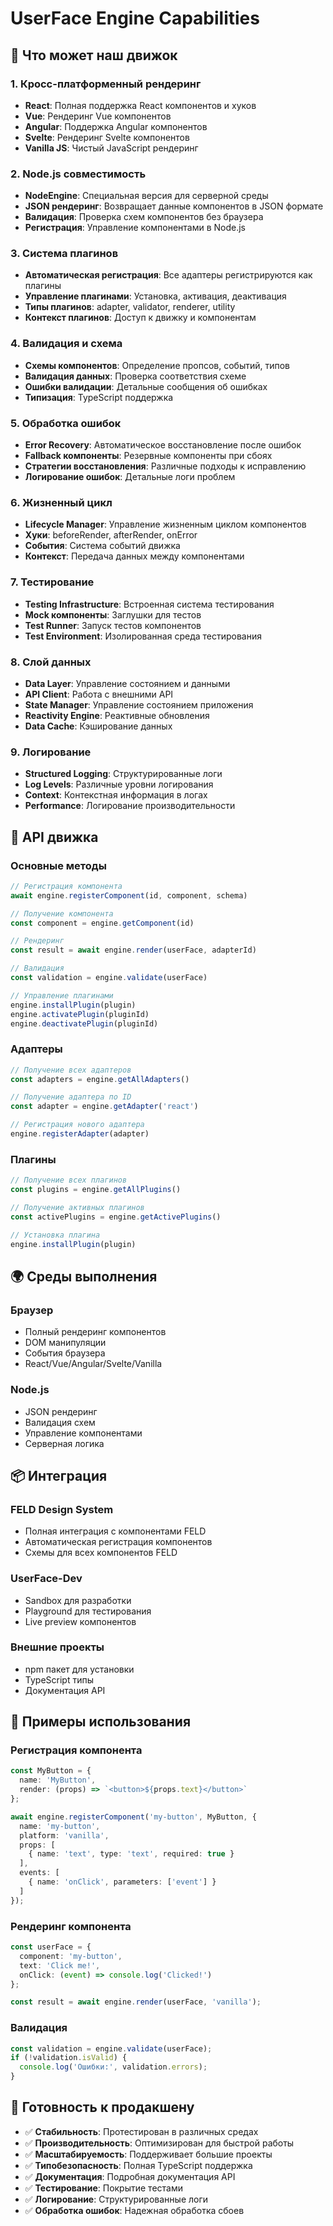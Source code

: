 # UserFace Engine Capabilities

## 🚀 Что может наш движок

### **1. Кросс-платформенный рендеринг**
- **React**: Полная поддержка React компонентов и хуков
- **Vue**: Рендеринг Vue компонентов
- **Angular**: Поддержка Angular компонентов
- **Svelte**: Рендеринг Svelte компонентов
- **Vanilla JS**: Чистый JavaScript рендеринг

### **2. Node.js совместимость**
- **NodeEngine**: Специальная версия для серверной среды
- **JSON рендеринг**: Возвращает данные компонентов в JSON формате
- **Валидация**: Проверка схем компонентов без браузера
- **Регистрация**: Управление компонентами в Node.js

### **3. Система плагинов**
- **Автоматическая регистрация**: Все адаптеры регистрируются как плагины
- **Управление плагинами**: Установка, активация, деактивация
- **Типы плагинов**: adapter, validator, renderer, utility
- **Контекст плагинов**: Доступ к движку и компонентам

### **4. Валидация и схема**
- **Схемы компонентов**: Определение пропсов, событий, типов
- **Валидация данных**: Проверка соответствия схеме
- **Ошибки валидации**: Детальные сообщения об ошибках
- **Типизация**: TypeScript поддержка

### **5. Обработка ошибок**
- **Error Recovery**: Автоматическое восстановление после ошибок
- **Fallback компоненты**: Резервные компоненты при сбоях
- **Стратегии восстановления**: Различные подходы к исправлению
- **Логирование ошибок**: Детальные логи проблем

### **6. Жизненный цикл**
- **Lifecycle Manager**: Управление жизненным циклом компонентов
- **Хуки**: beforeRender, afterRender, onError
- **События**: Система событий движка
- **Контекст**: Передача данных между компонентами

### **7. Тестирование**
- **Testing Infrastructure**: Встроенная система тестирования
- **Mock компоненты**: Заглушки для тестов
- **Test Runner**: Запуск тестов компонентов
- **Test Environment**: Изолированная среда тестирования

### **8. Слой данных**
- **Data Layer**: Управление состоянием и данными
- **API Client**: Работа с внешними API
- **State Manager**: Управление состоянием приложения
- **Reactivity Engine**: Реактивные обновления
- **Data Cache**: Кэширование данных

### **9. Логирование**
- **Structured Logging**: Структурированные логи
- **Log Levels**: Различные уровни логирования
- **Context**: Контекстная информация в логах
- **Performance**: Логирование производительности

## 🔧 API движка

### **Основные методы**
```typescript
// Регистрация компонента
await engine.registerComponent(id, component, schema)

// Получение компонента
const component = engine.getComponent(id)

// Рендеринг
const result = await engine.render(userFace, adapterId)

// Валидация
const validation = engine.validate(userFace)

// Управление плагинами
engine.installPlugin(plugin)
engine.activatePlugin(pluginId)
engine.deactivatePlugin(pluginId)
```

### **Адаптеры**
```typescript
// Получение всех адаптеров
const adapters = engine.getAllAdapters()

// Получение адаптера по ID
const adapter = engine.getAdapter('react')

// Регистрация нового адаптера
engine.registerAdapter(adapter)
```

### **Плагины**
```typescript
// Получение всех плагинов
const plugins = engine.getAllPlugins()

// Получение активных плагинов
const activePlugins = engine.getActivePlugins()

// Установка плагина
engine.installPlugin(plugin)
```

## 🌍 Среды выполнения

### **Браузер**
- Полный рендеринг компонентов
- DOM манипуляции
- События браузера
- React/Vue/Angular/Svelte/Vanilla

### **Node.js**
- JSON рендеринг
- Валидация схем
- Управление компонентами
- Серверная логика

## 📦 Интеграция

### **FELD Design System**
- Полная интеграция с компонентами FELD
- Автоматическая регистрация компонентов
- Схемы для всех компонентов FELD

### **UserFace-Dev**
- Sandbox для разработки
- Playground для тестирования
- Live preview компонентов

### **Внешние проекты**
- npm пакет для установки
- TypeScript типы
- Документация API

## 🎯 Примеры использования

### **Регистрация компонента**
```typescript
const MyButton = {
  name: 'MyButton',
  render: (props) => `<button>${props.text}</button>`
};

await engine.registerComponent('my-button', MyButton, {
  name: 'my-button',
  platform: 'vanilla',
  props: [
    { name: 'text', type: 'text', required: true }
  ],
  events: [
    { name: 'onClick', parameters: ['event'] }
  ]
});
```

### **Рендеринг компонента**
```typescript
const userFace = {
  component: 'my-button',
  text: 'Click me!',
  onClick: (event) => console.log('Clicked!')
};

const result = await engine.render(userFace, 'vanilla');
```

### **Валидация**
```typescript
const validation = engine.validate(userFace);
if (!validation.isValid) {
  console.log('Ошибки:', validation.errors);
}
```

## 🚀 Готовность к продакшену

- ✅ **Стабильность**: Протестирован в различных средах
- ✅ **Производительность**: Оптимизирован для быстрой работы
- ✅ **Масштабируемость**: Поддерживает большие проекты
- ✅ **Типобезопасность**: Полная TypeScript поддержка
- ✅ **Документация**: Подробная документация API
- ✅ **Тестирование**: Покрытие тестами
- ✅ **Логирование**: Структурированные логи
- ✅ **Обработка ошибок**: Надежная обработка сбоев 
